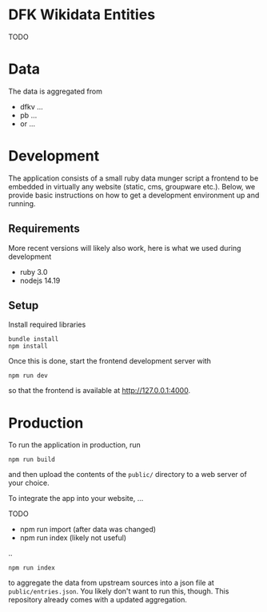 # DFK Wikidata Entities

TODO

# Data

The data is aggregated from

* dfkv ...
* pb ...
* or ...

# Development

The application consists of a small ruby data munger script a frontend to be
embedded in virtually any website (static, cms, groupware etc.). Below, we
provide basic instructions on how to get a development environment up and
running.

## Requirements

More recent versions will likely also work, here is what we used during
development

* ruby 3.0
* nodejs 14.19

## Setup

Install required libraries

    bundle install
    npm install

Once this is done, start the frontend development server
with

    npm run dev

so that the frontend is available at http://127.0.0.1:4000.

# Production

To run the application in production, run

    npm run build

and then upload the contents of the `public/` directory to a web server of your
choice. 

To integrate the app into your website, ...

TODO

* npm run import (after data was changed)
* npm run index (likely not useful)

..

    npm run index

to aggregate the data from upstream sources into a json file at
`public/entries.json`. You likely don't want to run this, though. This
repository already comes with a updated aggregation. 
